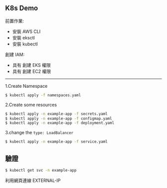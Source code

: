 ## K8s Demo

前置作業:
- 安裝 AWS CLI
- 安裝 eksctl
- 安裝 kubectl

創建 IAM:
- 具有 創建 EKS 權限
- 具有 創建 EC2 權限

---

1.Create Namespace
```Bash
$ kubectl apply -f namespaces.yaml
```
2.Create some resources
```Bash
$ kubectl apply -n example-app -f secrets.yaml
$ kubectl apply -n example-app -f configmap.yaml
$ kubectl apply -n example-app -f deployment.yaml
```
3.change the `type: LoadBalancer`
```Bash
$ kubectl apply -n example-app -f service.yaml
```
## 驗證
```Bash
$ kubectl get svc -n example-app
```
利用網頁連線 EXTERNAL-IP
